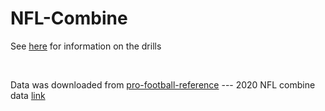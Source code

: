 # NFL-Combine

See [here](http://www.nfl.com/combine/workouts) for information on the drills

<br>

Data was downloaded from [pro-football-reference](https://www.pro-football-reference.com/) --- 2020 NFL combine data [link](https://www.pro-football-reference.com/draft/2020-combine.htm)
